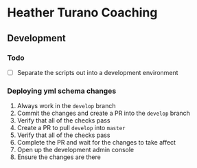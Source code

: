 # Heather Turano Coaching

## Development

### Todo

- [ ] Separate the scripts out into a development environment

### Deploying yml schema changes

1. Always work in the `develop` branch
2. Commit the changes and create a PR into the `develop` branch
3. Verify that all of the checks pass
4. Create a PR to pull `develop` into `master`
5. Verify that all of the checks pass
6. Complete the PR and wait for the changes to take affect
7. Open up the development admin console
8. Ensure the changes are there

